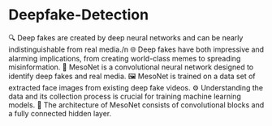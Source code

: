 # Deepfake-Detection
 🔍 Deep fakes are created by deep neural networks and can be nearly indistinguishable from real media./n
 🌐 Deep fakes have both impressive and alarming implications, from creating world-class memes to spreading misinformation.
 🧠 MesoNet is a convolutional neural network designed to identify deep fakes and real media.
 🖼️ MesoNet is trained on a data set of extracted face images from existing deep fake videos.
 ⚙️ Understanding the data and its collection process is crucial for training machine learning models.
 🧪 The architecture of MesoNet consists of convolutional blocks and a fully connected hidden layer.

